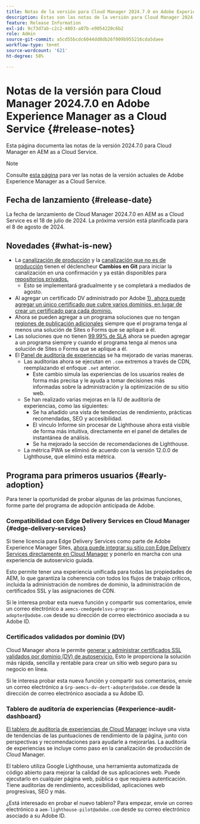 ```yaml
---
title: Notas de la versión para Cloud Manager 2024.7.0 en Adobe Experience Manager as a Cloud Service
description: Estas son las notas de la versión para Cloud Manager 2024.7.0 en AEM as a Cloud Service.
feature: Release Information
exl-id: 9c73d7ab-c2c2-4803-a07b-e9054220c6b2
role: Admin
source-git-commit: a5cd55bcdc6044dd8db26f009b955216cda5daee
workflow-type: tm+mt
source-wordcount: '621'
ht-degree: 58%

---
```



# Notas de la versión para Cloud Manager 2024.7.0 en Adobe Experience Manager as a Cloud Service {#release-notes}

Esta página documenta las notas de la versión 2024.7.0 para Cloud Manager en AEM as a Cloud Service.

>[!NOTE]
>
>Consulte [esta página](/help/release-notes/release-notes-cloud/release-notes-current.md) para ver las notas de la versión actuales de Adobe Experience Manager as a Cloud Service.

## Fecha de lanzamiento {#release-date}

La fecha de lanzamiento de Cloud Manager 2024.7.0 en AEM as a Cloud Service es el 18 de julio de 2024. La próxima versión está planificada para el 8 de agosto de 2024.

## Novedades {#what-is-new}

* La [canalización de producción](/help/implementing/cloud-manager/configuring-pipelines/configuring-production-pipelines.md#adding-production-pipeline) y la [canalización que no es de producción](/help/implementing/cloud-manager/configuring-pipelines/configuring-non-production-pipelines.md#adding-non-production-pipeline) tienen el déclencheur **Cambios en Git** para iniciar la canalización en una confirmación y ya están disponibles para [repositorios privados.](/help/implementing/cloud-manager/managing-code/private-repositories.md)
   * Esto se implementará gradualmente y se completará a mediados de agosto.
* Al agregar un certificado DV administrado por Adobe [1}, ahora puede agregar un único certificado que cubre varios dominios, en lugar de crear un certificado para cada dominio.](/help/implementing/cloud-manager/managing-ssl-certifications/domain-validated-certificates.md)
* Ahora se pueden agregar a un programa soluciones que no tengan [regiones de publicación adicionales](/help/operations/additional-publish-regions.md) siempre que el programa tenga al menos una solución de Sites o Forms que se aplique a él.
* Las soluciones que no tienen [99,99% de SLA](/help/implementing/cloud-manager/getting-access-to-aem-in-cloud/creating-production-programs.md#sla) ahora se pueden agregar a un programa siempre y cuando el programa tenga al menos una solución de Sites o Forms que se aplique a él.
* El [Panel de auditoría de experiencias](/help/implementing/cloud-manager/experience-audit-dashboard.md) se ha mejorado de varias maneras.
   * Las auditorías ahora se ejecutan en `.com` extremos a través de CDN, reemplazando el enfoque `.net` anterior.
      * Este cambio simula las experiencias de los usuarios reales de forma más precisa y le ayuda a tomar decisiones más informadas sobre la administración y la optimización de su sitio web.
   * Se han realizado varias mejoras en la IU de auditoría de experiencias, como las siguientes:
      * Se ha añadido una vista de tendencias de rendimiento, prácticas recomendadas, SEO y accesibilidad.
      * El vínculo Informe sin procesar de Lighthouse ahora está visible de forma más intuitiva, directamente en el panel de detalles de instantánea de análisis.
      * Se ha mejorado la sección de recomendaciones de Lighthouse.
   * La métrica PWA se eliminó de acuerdo con la versión 12.0.0 de Lighthouse, que eliminó esta métrica.

## Programa para primeros usuarios {#early-adoption}

Para tener la oportunidad de probar algunas de las próximas funciones, forme parte del programa de adopción anticipada de Adobe.

### Compatibilidad con Edge Delivery Services en Cloud Manager {#edge-delivery-services}

Si tiene licencia para Edge Delivery Services como parte de Adobe Experience Manager Sites, [ahora puede integrar su sitio con Edge Delivery Services directamente en Cloud Manager](/help/implementing/cloud-manager/edge-delivery-services.md) y ponerlo en marcha con una experiencia de autoservicio guiada.

Esto permite tener una experiencia unificada para todas las propiedades de AEM, lo que garantiza la coherencia con todos los flujos de trabajo críticos, incluida la administración de nombres de dominio, la administración de certificados SSL y las asignaciones de CDN.

Si le interesa probar esta nueva función y compartir sus comentarios, envíe un correo electrónico a `aemcs-cmedgedelsvs-program-adopter@adobe.com` desde su dirección de correo electrónico asociada a su Adobe ID. 

### Certificados validados por dominio (DV)

Cloud Manager ahora le permite [generar y administrar certificados SSL validados por dominio (DV) de autoservicio.](/help/implementing/cloud-manager/managing-ssl-certifications/domain-validated-certificates.md) Esto le proporciona la solución más rápida, sencilla y rentable para crear un sitio web seguro para su negocio en línea.

Si le interesa probar esta nueva función y compartir sus comentarios, envíe un correo electrónico a `Grp-aemcs-dv-dert-adopter@adobe.com` desde la dirección de correo electrónico asociada a su Adobe ID.

### Tablero de auditoría de experiencias {#experience-audit-dashboard}

[El tablero de auditoría de experiencias de Cloud Manager](/help/implementing/cloud-manager/experience-audit-dashboard.md) incluye una vista de tendencias de las puntuaciones de rendimiento de la página, junto con perspectivas y recomendaciones para ayudarle a mejorarlas. La auditoría de experiencias se incluye como paso en la canalización de producción de Cloud Manager.

El tablero utiliza Google Lighthouse, una herramienta automatizada de código abierto para mejorar la calidad de sus aplicaciones web. Puede ejecutarlo en cualquier página web, pública o que requiera autenticación. Tiene auditorías de rendimiento, accesibilidad, aplicaciones web progresivas, SEO y más.

¿Está interesado en probar el nuevo tablero? Para empezar, envíe un correo electrónico a `aem-lighthouse-pilot@adobe.com` desde su correo electrónico asociado a su Adobe ID.
